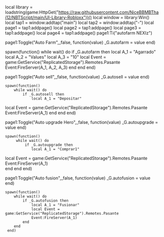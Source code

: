 local library = loadstring(game:HttpGet("https://raw.githubusercontent.com/NiceBBMBThai12/NBTScript/main/UI-Library-Robloxx"))()
local window = library:Win()
local tap1 = window:addtap("main")
local tap2 = window:addtap("-")
local page1 = tap1:addpage()
local page2 = tap1:addpage()
local page3 = tap1:addpage()
local page4 = tap1:addpage()
page1:Ti("autofarm NEXIz")

page1:Toggle("Auto Farm",_false, function(value)
_G.autofarm = value
end)

spawn(function()
    while wait() do
        if _G.autofarm then
local A_1 = "Agarrado"
local A_2 = "Values"
local A_3 = "10"
local Event = game:GetService("ReplicatedStorage").Remotes.Pasante
Event:FireServer(A_1, A_2, A_3)
        end
    end
end)

page1:Toggle("Auto sell",_false, function(value)
    _G.autosell = value
    end)
    
    spawn(function()
        while wait() do
            if _G.autosell then
                local A_1 = "Depositar"
local Event = game:GetService("ReplicatedStorage").Remotes.Pasante
Event:FireServer(A_1)
            end
        end
    end)

page1:Toggle("Auto upgrade Hero",_false, function(value)
    _G.autoupgrade = value
    end)
        
    spawn(function()
         while wait() do
             if _G.autoupgrade then
                local A_1 = "Comprar1"
local Event = game:GetService("ReplicatedStorage").Remotes.Pasante
Event:FireServer(A_1)                    
            end
        end
    end)

page1:Toggle("Auto fusion",_false, function(value)
    _G.autofusion = value
     end)
        
    spawn(function()
        while wait() do
            if _G.autofusion then
                local A_1 = "Fusionar"
                local Event = game:GetService("ReplicatedStorage").Remotes.Pasante
                Event:FireServer(A_1)                
            end
        end
     end)

